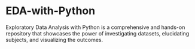 # EDA-with-Python
Exploratory Data Analysis with Python is a comprehensive and hands-on repository that showcases the power of investigating datasets, elucidating subjects, and visualizing the outcomes.
